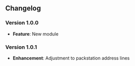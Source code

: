 ## Changelog

### Version 1.0.0
- **Feature**: New module

### Version 1.0.1
- **Enhancement**: Adjustment to packstation address lines
